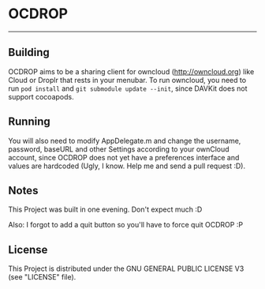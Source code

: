 # OCDROP
___

## Building
OCDROP aims to be a sharing client for owncloud (http://owncloud.org) like Cloud or Droplr that rests in your menubar.
To run owncloud, you need to run `pod install` and `git submodule update --init`, since DAVKit does not support cocoapods.

## Running
You will also need to modify AppDelegate.m and change the username, password, baseURL and other Settings according to your ownCloud account, since OCDROP does not yet have a preferences interface and values are hardcoded (Ugly, I know. Help me and send a pull request :D).

## Notes
This Project was built in one evening. Don't expect much :D

Also: I forgot to add a quit button so you'll have to force quit OCDROP :P

## License
This Project is distributed under the GNU GENERAL PUBLIC LICENSE V3 (see "LICENSE" file).
